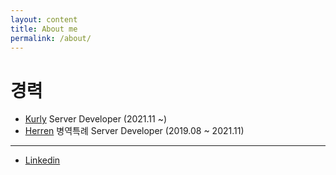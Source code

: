 ```yaml
---
layout: content
title: About me
permalink: /about/
---
```


# 경력
- [Kurly](https://www.kurly.com) Server Developer (2021.11 ~)
- [Herren](https://herrencorp.com) 병역특례 Server Developer (2019.08 ~ 2021.11)



----

- [Linkedin](https://www.linkedin.com/in/parkhuiwo0/)

